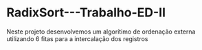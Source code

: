 # RadixSort---Trabalho-ED-II
Neste projeto desenvolvemos um algorítimo de ordenação externa utilizando 6 fitas para a intercalação dos registros 
